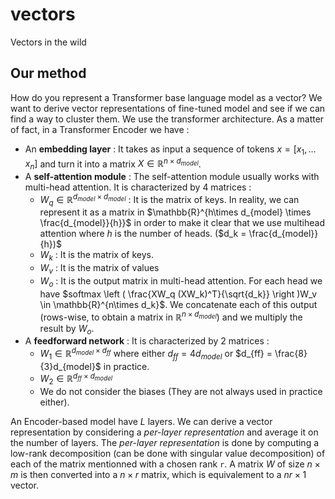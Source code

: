 # vectors
Vectors in the wild

## Our method
How do you represent a Transformer base language model as a vector? We want to derive vector representations of fine-tuned model and see if we can find a way to cluster them. We use the transformer architecture. As a matter of fact, in a Transformer Encoder we have :
- An **embedding layer** : It takes as input a sequence of tokens $x = [x_1, \ldots x_n]$ and turn it into a matrix $X \in \mathbb{R}^{n\times d_{model}}$.
- A **self-attention module** : The self-attention module usually works with multi-head attention. It is characterized by 4 matrices :
  - $W_q \in \mathbb{R}^{d_{model}\times d_{model}}$ : It is the matrix of keys. In reality, we can represent it as a matrix in $\mathbb{R}^{h\times d_{model} \times \frac{d_{model}}{h}}$ in order to make it clear that we use multihead attention where $h$ is the number of heads. ($d_k = \frac{d_{model}}{h})$
  - $W_k$ : It is the matrix of keys.
  - $W_v$ : It is the matrix of values
  - $W_o$ : It is the output matrix in multi-head attention. For each head we have $softmax \left ( \frac{XW_q (XW_k)^T}{\sqrt{d_k}} \right )W_v \in \mathbb{R}^{n\times d_k}$. We concatenate each of this output (rows-wise, to obtain a matrix in $\mathbb{R}^{n \times d_{model}}$) and we multiply the result by $W_o$.
- A **feedforward network** : It is characterized by 2 matrices :
  - $W_1 \in \mathbb{R}^{d_{model} \times d_{ff}}$ where either $d_{ff} = 4d_{model}$ or $d_{ff} = \frac{8}{3}d_{model}$ in practice.
  - $W_2 \in \mathbb{R}^{d_{ff} \times d_{model}}$
  - We do not consider the biases (They are not always used in practice either).

An Encoder-based model have $L$ layers. We can derive a vector representation by considering a *per-layer representation* and average it on the number of layers. The *per-layer representation* is done by computing a low-rank decomposition (can be done with singular value decomposition) of each of the matrix mentionned with a chosen rank `r`. A matrix $W$ of size $n\times m$ is then converted into a $n \times r$ matrix, which is equivalement to a $nr\times 1$ vector.
